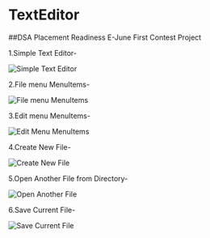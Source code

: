 # TextEditor
##DSA Placement Readiness E-June First Contest Project

1.Simple Text Editor-

![Simple Text Editor](https://github.com/ayanahmad01/TextEditor/assets/136154821/0a80bacf-d110-47ab-ad56-4a29402b70f7)

2.File menu MenuItems-

![File menu MenuItems](https://github.com/ayanahmad01/TextEditor/assets/136154821/9a470b67-0253-43ac-878d-e1232e49c852)

3.Edit menu MenuItems-

![Edit Menu MenuItems](https://github.com/ayanahmad01/TextEditor/assets/136154821/ba878ba0-aef0-4606-bfcf-b60cb0bac43d)

4.Create New File-

![Create New File](https://github.com/ayanahmad01/TextEditor/assets/136154821/80e5fa78-aebb-4ab9-854a-66bdb5423815)

5.Open Another File from Directory-

![Open Another File](https://github.com/ayanahmad01/TextEditor/assets/136154821/4a460a7b-8c5e-4139-b9dd-80371257d479)

6.Save Current File-

![Save Current File](https://github.com/ayanahmad01/TextEditor/assets/136154821/df5635c7-d57c-4c1e-945c-fbffa9b5c092)
